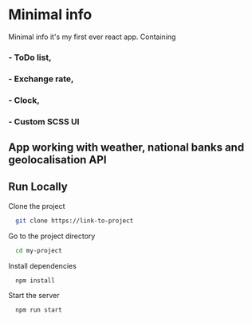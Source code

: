 
# Minimal info 

Minimal info it's my first ever react app.
Containing 
  ### - ToDo list, 
  ### - Exchange rate,
  ### - Clock,
  ### - Custom SCSS UI
  
## App working with weather, national banks and geolocalisation API


## Run Locally

Clone the project

```bash
  git clone https://link-to-project
```

Go to the project directory

```bash
  cd my-project
```

Install dependencies

```bash
  npm install
```

Start the server

```bash
  npm run start
```

